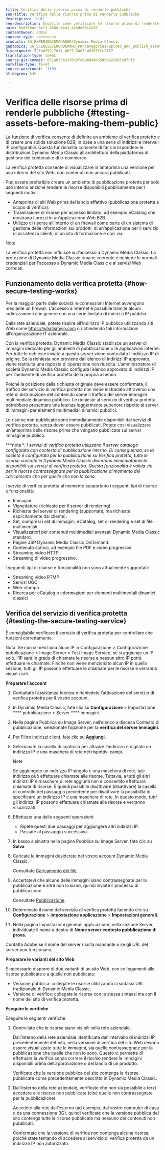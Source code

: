 ```yaml
---
title: Verifica delle risorse prima di renderle pubbliche
seo-title: Verifica delle risorse prima di renderle pubbliche
description: 'null'
seo-description: Scoprite come verificare le risorse prima di renderle pubbliche.
uuid: 5e8f3bec-6cf1-408e-8ea1-aebde0012a70
contentOwner: admin
content-type: reference
products: SG_EXPERIENCEMANAGER/Dynamic-Media-Classic
geptopics: SG_SCENESEVENONDEMAND_PK/categories/upload_and_publish_assets
discoiquuid: 52fadf99-7d11-46f7-8483-a9f87ffc2f67
translation-type: tm+mt
source-git-commit: 03ca030531f8d9fa0a6944bd5050e2c865adf5f5
workflow-type: tm+mt
source-wordcount: '1103'
ht-degree: 54%

---
```



# Verifica delle risorse prima di renderle pubbliche {#testing-assets-before-making-them-public}

La funzione di verifica consente di definire un ambiente di verifica protetto e di creare una solida soluzione B2B, in base a una serie di indirizzi e intervalli IP configurabili. Questa funzionalità consente di far corrispondere le distribuzioni Dynamic Media Classic all’architettura della piattaforma di gestione dei contenuti e di e-commerce.

La verifica protetta consente di visualizzare in anteprima una versione per uso interno del sito Web, con contenuti non ancora pubblicati.

Può essere preferibile creare un ambiente di pubblicazione protetta per solo uso interno anziché rendere le risorse disponibili pubblicamente per i seguenti motivi:

* Anteprima di siti Web prima del lancio effettivo (pubblicazione protetta a scopo di verifica).
* Trasmissione di risorse per accesso limitato, ad esempio eCatalog che mostrano i prezzi in un’applicazione Web B2B.
* Utilizzo di risorse all’interno di un firewall come parte di un sistema di gestione delle informazioni sui prodotti, di un’applicazione per il servizio di assistenza clienti, di un sito di formazione e così via.

>[!NOTE]
>
>La verifica protetta non influisce sull’accesso a Dynamic Media Classic. La protezione di Dynamic Media Classic rimane coerente e richiede le normali credenziali per l&#39;accesso a Dynamic Media Classic e ai servizi Web correlati.

## Funzionamento della verifica protetta {#how-secure-testing-works}

Per la maggior parte delle società le connessioni Internet avvengono mediante un firewall. L’accesso a Internet è possibile tramite alcuni indirizzamenti e in genere con una serie limitata di indirizzi IP pubblici.

Dalla rete aziendale, potete risalire all’indirizzo IP pubblico utilizzando siti Web come https://whatismyip.com o richiedendo tali informazioni all’organizzazione IT aziendale.

Con la verifica protetta, Dynamic Media Classic stabilisce un server di immagini dedicato per gli ambienti di pubblicazione o le applicazioni interne. Per tutte le richieste inviate a questo server viene controllato l’indirizzo IP di origine. Se la richiesta non proviene dall’elenco di indirizzi IP approvato, viene restituita una risposta di operazione non riuscita. L’amministratore di società Dynamic Media Classic configura l’elenco approvato di indirizzi IP per l’ambiente di verifica protetta della propria azienda.

Poiché la posizione della richiesta originale deve essere confermata, il traffico del servizio di verifica protetta non viene instradato attraverso una rete di distribuzione del contenuto come il traffico del server immagini multimediale dinamico pubblico. Le richieste al servizio di verifica protetta potrebbero presentare una latenza leggermente superiore rispetto ai server di immagini per elementi multimediali dinamici pubblici.

Le risorse non pubblicate sono immediatamente disponibili dai servizi di verifica protetta, senza dover essere pubblicati. Potete così visualizzare un’anteprima delle risorse prima che vengano pubblicate sul server immagine pubblico.

***nota **: I servizi di verifica protetta utilizzano il server catalogo configurato con contesto di pubblicazione interno. Di conseguenza, se la società è configurata per la pubblicazione su Verifica protetta, tutte le risorse caricate in Dynamic Media Classic diventano immediatamente disponibili sui servizi di verifica protetta. Questa funzionalità è valida sia per le risorse contrassegnate per la pubblicazione al momento del caricamento che per quelle che non lo sono.*

I servizi di verifica protetta al momento supportano i seguenti tipi di risorse e funzionalità:

<!-- 

Comment Type: remark
Last Modified By: unknown unknown 
Last Modified Date: 

<p>Added videos to list below 9/11/2012. Moved “Render Server requests” from unsupported to supported, listed below on 3/15/2016 as per email from Cynthia March 11, 2016)</p>

 -->

* Immagini.
* Vignettature (richieste per il server di rendering).
* Richieste del server di rendering (supportate, ma richieste esplicitamente dal cliente).
* Set, compresi i set di immagini, eCatalog, set di rendering e set di file multimediali.
* Visualizzatori per contenuti multimediali avanzati Dynamic Media Classic standard.
* Pagine JSP Dynamic Media Classic OnDemand.
* Contenuto statico, ad esempio file PDF e video progressivi.
* Streaming video HTTP.
* Streaming di video progressivo.

I seguenti tipi di risorse e funzionalità non sono attualmente supportati:

* Streaming video RTMP
* Servizi UGC
* Web-stampa
* Ricerca per eCatalog o informazioni per elementi multimediali dinamici classici

## Verifica del servizio di verifica protetta {#testing-the-secure-testing-service}

È consigliabile verificare il servizio di verifica protetta per controllare che funzioni correttamente.

Nota: Se non si menziona alcun IP in Configurazione > Configurazione pubblicazione > Image Server > Test Image Service, se si aggiunge un IP solo, l’IP sarà in grado di chiamare le risorse e nessun altro IP potrà effettuare le chiamate. Finché non viene menzionato alcun IP in quella sezione, tutti gli IP possono effettuare le chiamate per le risorse e verranno visualizzati.

**Preparare l’account**

<!-- 

Comment Type: remark
Last Modified By: unknown unknown 
Last Modified Date: 

<p>RB: Rewrote entire steps under “Prepare your account” 9/10/2012</p>

 -->

1. Contattate l’assistenza tecnica e richiedete l’attivazione del servizio di verifica protetta per il vostro account.
1. In Dynamic Media Classic, fate clic su **Configurazione** > Impostazione **** pubblicazione > Server **** immagini.
1. Nella pagina Pubblica su Image Server, nell’elenco a discesa Contesto di pubblicazione, selezionate l’opzione per la **verifica del server immagini**.
1. Per Filtro indirizzi client, fate clic su **Aggiungi**.
1. Selezionate la casella di controllo per attivare l’indirizzo e digitate un indirizzo IP e una maschera di rete nei rispettivi campi.

   >[!NOTE]
   >
   >Se aggiungete un indirizzo IP singolo e una maschera di rete, tale indirizzo può effettuare chiamate alle risorse. Tuttavia, a tutti gli altri indirizzi IP e maschere di rete aggiunti non è consentito effettuare chiamate di risorse. È quindi possibile disattivare (disattivare) la casella di controllo del passaggio precedente per disattivare la possibilità di specificare un indirizzo IP e una maschera di rete. In questo modo, *tutti* gli indirizzi IP possono effettuare chiamate alle risorse e verranno visualizzati.

1. Effettuate una delle seguenti operazioni:
   * Ripete questi due passaggi per aggiungere altri indirizzi IP.
   * Passate al passaggio successivo.
1. In basso a sinistra nella pagina Pubblica su Image Server, fate clic su **Salva**
1. Caricate le immagini desiderate nel vostro account Dynamic Media Classic.

   Consultate [Caricamento dei file](uploading-files.md#uploading_files).

1. Accertatevi che alcune delle immagini siano contrassegnate per la pubblicazione e altre non lo siano, quindi inviate il processo di pubblicazione.

   Consultate [Pubblicazione](publishing-files.md#publishing_files).

1. Determinate il nome del servizio di verifica protetta facendo clic su **Configurazione** > **Impostazione applicazione** > **Impostazioni generali**.
1. Nella pagina Impostazioni generali applicazione, nella sezione Server, individuate il nome a destra di **Nome server contesto pubblicazione di prova**.

Contatta  Adobe se il nome del server risulta mancante o se gli URL del server non funzionano.

**Preparare le varianti del sito Web**

È necessario disporre di due varianti di un sito Web, con collegamenti alle risorse pubblicate e a quelle non pubblicate:

* Versione pubblica: collegate le risorse utilizzando la sintassi URL tradizionale di Dynamic Media Classic.
* Versione di verifica: collegate le risorse con la stessa sintassi ma con il nome del sito di verifica protetta.

**Eseguire le verifiche**

Eseguite le seguenti verifiche:

1. Controllate che le risorse siano visibili nella rete aziendale.

   Dall’interno della rete aziendale identificata dall’intervallo di indirizzi IP precedentemente definito, nella versione di verifica del sito Web devono essere visualizzate tutte le immagini, sia quelle contrassegnate per la pubblicazione che quelle che non lo sono. Questo vi permette di effettuare la verifica senza correre il rischio rendere le immagini disponibili prima dell’approvazione o del lancio di un prodotto.

   Verificate che la versione pubblica del sito contenga le risorse pubblicate come precedentemente descritto in Dynamic Media Classic.

1. Dall’esterno della rete aziendale, verificate che non sia possibile a terzi accedere alle risorse non pubblicate (cioè quelle non contrassegnate per la pubblicazione).

   Accedete alla rete dall’esterno (ad esempio, dal vostro computer di casa o da una connessione 3G), quindi verificate che la versione pubblica del sito contenga tutte le risorse pubblicate ma nessuno dei contenuti non pubblicati.

   Confermate che la versione di verifica non contenga alcuna risorsa, poiché state tentando di accedere al servizio di verifica protetta da un indirizzo IP non autorizzato.


